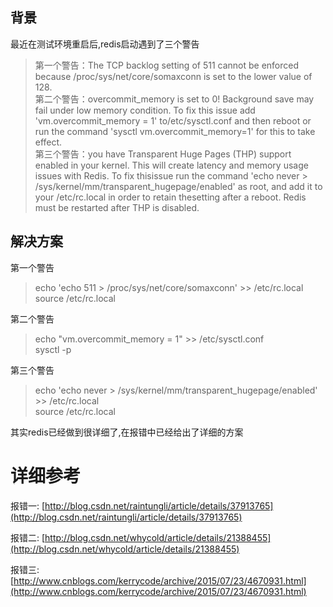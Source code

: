    ## 背景

 最近在测试环境重启后,redis启动遇到了三个警告

 
> 第一个警告：The TCP backlog setting of 511 cannot be enforced because /proc/sys/net/core/somaxconn is set to the lower value of 128.  
>  第二个警告：overcommit_memory is set to 0! Background save may fail under low memory condition. To fix this issue add 'vm.overcommit_memory = 1' to/etc/sysctl.conf and then reboot or run the command 'sysctl vm.overcommit_memory=1' for this to take effect.  
>  第三个警告：you have Transparent Huge Pages (THP) support enabled in your kernel. This will create latency and memory usage issues with Redis. To fix thisissue run the command 'echo never > /sys/kernel/mm/transparent_hugepage/enabled' as root, and add it to your /etc/rc.local in order to retain thesetting after a reboot. Redis must be restarted after THP is disabled.
> 
>  
 
## 解决方案

 第一个警告

 
> echo 'echo 511 > /proc/sys/net/core/somaxconn' >> /etc/rc.local  
>  source /etc/rc.local
> 
>  
 第二个警告

 
> echo "vm.overcommit_memory = 1" >> /etc/sysctl.conf  
>  sysctl -p
> 
>  
 第三个警告

 
> echo 'echo never > /sys/kernel/mm/transparent_hugepage/enabled' >> /etc/rc.local  
>  source /etc/rc.local
> 
>  
 其实redis已经做到很详细了,在报错中已经给出了详细的方案

 

 
# 详细参考

 报错一: [http://blog.csdn.net/raintungli/article/details/37913765](http://blog.csdn.net/raintungli/article/details/37913765)

 报错二: [http://blog.csdn.net/whycold/article/details/21388455](http://blog.csdn.net/whycold/article/details/21388455)

 报错三: [http://www.cnblogs.com/kerrycode/archive/2015/07/23/4670931.html](http://www.cnblogs.com/kerrycode/archive/2015/07/23/4670931.html)

 

   
 